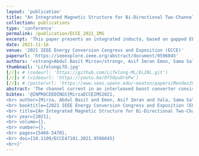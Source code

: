 ```yaml
---
layout: 'publication'
title: "An Integrated Magnetic Structure for Bi-Directional Two-Channel Interleaved Boost Converter with Coupled Inductor"
collection: publications
type: 'conference'
permalink: /publication/ECCE_2021_IMS
excerpt: 'This paper presents an integrated inducto, based on gapped EE-core is proposed, that combines both CM and DM inductances in a single core for an interleaved boost converter.'
date: 2021-11-16
venue: '2021 IEEE Energy Conversion Congress and Exposition (ECCE)'
paperurl: 'https://ieeexplore.ieee.org/abstract/document/9596045'
authors: '<strong>Abdul Basit Mirza</strong>, Asif Imran Emon, Sama Salehi Vala and <a href="https://www.stonybrook.edu/commcms/electrical/people/-core_faculty/luo_fang">Fang Luo</a>'
thumbnail: 'LifelongLfD.jpg'
[//]: # (codeurl: 'https://github.com/Lifelong-ML/ELIRL.git')
[//]: # (videourl: 'https://youtu.be/Of5OyuOrePw')
[//]: # (posterurl: 'https://www.seas.upenn.edu/~eeaton/papers/Mendez2018Lifelong-poster.pdf')
abstract: 'The channel current in an interleaved boost converter consists of circulating Differential Mode (DM) current and Common Mode (CM) boost current. Inverse-coupling between inductors, compared with the uncoupled case, offers reduced channel current ripple. However, its leakage inductance, that serves as boost inductor, is difficult to control. Hence, a cascade of two perfectly coupled inductors, inverse (DM inductance) and direct (CM inductance), is preferred. The DM and CM currents and their ripples depend on these inductances. Nonetheless, this approach results in increased size of magnetics. In this paper, an integrated inductor, based on gapped EE-core is proposed, that combines both CM and DM inductances in a single core. The CM and DM inductances are independent and can be controlled separately by their winding turns. A reluctance model is derived, and a design procedure is developed where core parameters are expressed in terms of converter parameters. Finally, the proposed concept is validated through a 330W, 100 V to 168 V prototype.'
bibtex: '@INPROCEEDINGS{MirzaECCEIMS2021,
<br> author={Mirza, Abdul Basit and Emon, Asif Imran and Vala, Sama Salehi and Luo, Fang},
<br> booktitle={2021 IEEE Energy Conversion Congress and Exposition (ECCE)},     
<br> title={An Integrated Magnetic Structure for Bi-Directional Two-Channel Interleaved Boost Converter with Coupled Inductor},   
<br> year={2021},
<br> volume={},
<br> number={},
<br> pages={5466-5470},
<br> doi={10.1109/ECCE47101.2021.9596045}
<br>}'
---
```

